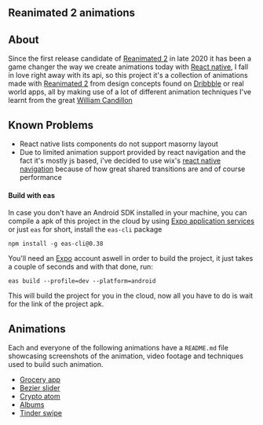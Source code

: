 ## Reanimated 2 animations

## About
Since the first release candidate of [Reanimated 2](https://docs.swmansion.com/react-native-reanimated/) in late 2020 it has been a game changer the way we create animations today with [React native](https://reactnative.dev/), I fall in love right away with its api, so this project it's a collection of animations made with [Reanimated 2](https://docs.swmansion.com/react-native-reanimated/) from design concepts found on [Dribbble](https://dribbble.com/) or real world apps, all by making use of a lot of different animation techniques I've learnt from the great [William Candillon](https://www.youtube.com/c/wcandillon)

## Known Problems
- React native lists components do not support masorny layout
- Due to limited animation support provided by react navigation and the fact it's mostly js
based, i've decided to use wix's [react native navigation](https://wix.github.io/react-native-navigation/docs/before-you-start/) because of how great shared transitions are and
of course performance

#### Build with eas
In case you don't have an Android SDK installed in your machine, you can compile a apk of this project in the cloud by using [Expo application services](https://expo.dev/) or just `eas` for short, install the `eas-cli` package
```npm
npm install -g eas-cli@0.38
```
You'll need an [Expo](https://expo.dev/) account aswell in order to build the project, it just takes a couple of seconds and with that done, run:
```
eas build --profile=dev --platform=android
```
This will build the project for you in the cloud, now all you have to do is wait for the link of the project apk.

## Animations
Each and everyone of the following animations have a `README.md` file showcasing screenshots of the animation, video footage and techniques used to build such animation.

- [Grocery app](https://github.com/Glazzes/reanimated2-animations/tree/main/src/GroceryList)
- [Bezier slider](https://github.com/Glazzes/reanimated2-animations/tree/main/src/BezierSlider)
- [Crypto atom](https://github.com/Glazzes/reanimated2-animations/tree/main/src/CryptoAtom)
- [Albums](https://github.com/Glazzes/reanimated2-animations/tree/main/src/Albums)
- [Tinder swipe](https://github.com/Glazzes/reanimated2-animations/tree/main/src/Tinder)
